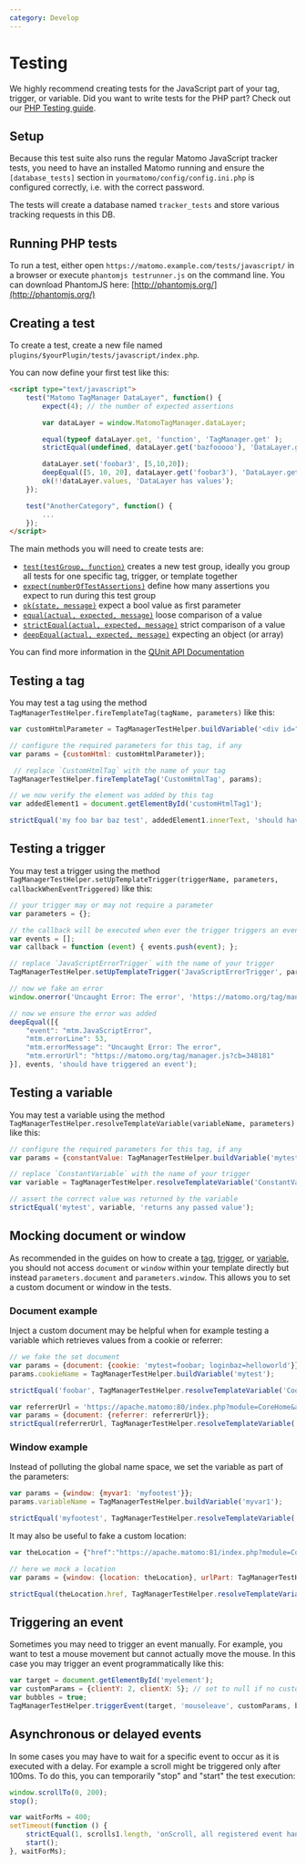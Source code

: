```yaml
---
category: Develop
---
```

# Testing

We highly recommend creating tests for the JavaScript part of your tag, trigger, or variable. Did you want to write tests for the PHP part? Check out our [PHP Testing guide](https://developer.matomo.org/guides/tests-php).

## Setup

Because this test suite also runs the regular Matomo JavaScript tracker tests, you need to have an installed Matomo running
and ensure the `[database_tests]` section in `yourmatomo/config/config.ini.php` is configured correctly, i.e. with the correct password.

The tests will create a database named `tracker_tests` and store various tracking requests in this DB.

## Running PHP tests

To run a test, either open `https://matomo.example.com/tests/javascript/` in a browser or execute `phantomjs testrunner.js` on the command line. You can download PhantomJS here: [http://phantomjs.org/](http://phantomjs.org/)

## Creating a test

To create a test, create a new file named `plugins/$yourPlugin/tests/javascript/index.php`.

You can now define your first test like this:

```html
<script type="text/javascript">
    test("Matomo TagManager DataLayer", function() {
        expect(4); // the number of expected assertions

        var dataLayer = window.MatomoTagManager.dataLayer;

        equal(typeof dataLayer.get, 'function', 'TagManager.get' );
        strictEqual(undefined, dataLayer.get('bazfooooo'), 'DataLayer.get key does not exist' );

        dataLayer.set('foobar3', [5,10,20]);
        deepEqual([5, 10, 20], dataLayer.get('foobar3'), 'DataLayer.get can return object' );
        ok(!!dataLayer.values, 'DataLayer has values');
    });

    test("AnotherCategory", function() {
        ...
    });
</script>
```

The main methods you will need to create tests are:

* [`test(testGroup, function)`](https://api.qunitjs.com/QUnit/test/) creates a new test group, ideally you group all tests for one specific tag, trigger, or template together
* [`expect(numberOfTestAssertions)`](https://api.qunitjs.com/assert/expect/) define how many assertions you expect to run during this test group
* [`ok(state, message)`](https://api.qunitjs.com/assert/ok/) expect a bool value as first parameter
* [`equal(actual, expected, message)`](https://api.qunitjs.com/assert/equal/) loose comparison of a value
* [`strictEqual(actual, expected, message)`](https://api.qunitjs.com/assert/strictEqual/) strict comparison of a value
* [`deepEqual(actual, expected, message)`](https://api.qunitjs.com/assert/deepEqual/) expecting an object (or array)

You can find more information in the [QUnit API Documentation](https://api.qunitjs.com/)

## Testing a tag

You may test a tag using the method `TagManagerTestHelper.fireTemplateTag(tagName, parameters)` like this:

```js
var customHtmlParameter = TagManagerTestHelper.buildVariable('<div id="customHtmlTag1">my foo bar baz test</div>';

// configure the required parameters for this tag, if any
var params = {customHtml: customHtmlParameter)};

 // replace `CustomHtmlTag` with the name of your tag
TagManagerTestHelper.fireTemplateTag('CustomHtmlTag', params);

// we now verify the element was added by this tag
var addedElement1 = document.getElementById('customHtmlTag1');

strictEqual('my foo bar baz test', addedElement1.innerText, 'should have added the element');
```

## Testing a trigger

You may test a trigger using the method `TagManagerTestHelper.setUpTemplateTrigger(triggerName, parameters, callbackWhenEventTriggered)` like this:

```js
// your trigger may or may not require a parameter
var parameters = {};

// the callback will be executed when ever the trigger triggers an event
var events = [];
var callback = function (event) { events.push(event); };

// replace `JavaScriptErrorTrigger` with the name of your trigger
TagManagerTestHelper.setUpTemplateTrigger('JavaScriptErrorTrigger', parameters, callback);

// now we fake an error
window.onerror('Uncaught Error: The error', 'https://matomo.org/tag/manager.js?cb=348181', 53, 19, new Error('The error'));

// now we ensure the error was added
deepEqual([{
    "event": "mtm.JavaScriptError",
    "mtm.errorLine": 53,
    "mtm.errorMessage": "Uncaught Error: The error",
    "mtm.errorUrl": "https://matomo.org/tag/manager.js?cb=348181"
}], events, 'should have triggered an event');
```

## Testing a variable

You may test a variable using the method `TagManagerTestHelper.resolveTemplateVariable(variableName, parameters)` like this:

```js
// configure the required parameters for this tag, if any
var params = {constantValue: TagManagerTestHelper.buildVariable('mytest');

// replace `ConstantVariable` with the name of your trigger
var variable = TagManagerTestHelper.resolveTemplateVariable('ConstantVariable', params});

// assert the correct value was returned by the variable
strictEqual('mytest', variable, 'returns any passed value');

```

## Mocking document or window

As recommended in the guides on how to create a [tag](/guides/tagmanager/custom-tag), [trigger](/guides/tagmanager/custom-trigger), or [variable](/guides/tagmanager/custom-variable),
you should not access `document` or `window` within your template directly but instead `parameters.document` and `parameters.window`. This allows you to set a custom document or window in the tests.

### Document example

Inject a custom document may be helpful when for example testing a variable which retrieves values from a cookie or referrer:

```js
// we fake the set document
var params = {document: {cookie: 'mytest=foobar; loginbaz=helloworld'}};
params.cookieName = TagManagerTestHelper.buildVariable('mytest');

strictEqual('foobar', TagManagerTestHelper.resolveTemplateVariable('CookieVariable', params));
```

```js
var referrerUrl = 'https://apache.matomo:80/index.php?module=CoreHome&action=index&idSite=1&period=day';
var params = {document: {referrer: referrerUrl}};
strictEqual(referrerUrl, TagManagerTestHelper.resolveTemplateVariable('ReferrerUrlVariable', params));
```

### Window example

Instead of polluting the global name space, we set the variable as part of the parameters:

```js
var params = {window: {myvar1: 'myfootest'}};
params.variableName = TagManagerTestHelper.buildVariable('myvar1');

strictEqual('myfootest', TagManagerTestHelper.resolveTemplateVariable('JavaScriptVariable', params));
```

It may also be useful to fake a custom location:

```js
var theLocation = {"href":"https://apache.matomo:81/index.php?module=CoreHome&action=index&idSite=1&period=day#foobarhash","ancestorOrigins":{},"origin":"https://apache.matomo","protocol":"https:","host":"apache.matomo","hostname":"apache.matomo","port":"81","pathname":"/index.php","search":"?module=CoreHome&action=index&idSite=1&period=day","hash":"#foobarhash"};

// here we mock a location
var params = {window: {location: theLocation}, urlPart: TagManagerTestHelper.buildVariable('href')};

strictEqual(theLocation.href, TagManagerTestHelper.resolveTemplateVariable('UrlVariable', params));
```

## Triggering an event

Sometimes you may need to trigger an event manually. For example, you want to test a mouse movement but cannot actually move the mouse. In this case you may trigger an event programmatically like this:

```js
var target = document.getElementById('myelement');
var customParams = {clientY: 2, clientX: 5}; // set to null if no custom params
var bubbles = true;
TagManagerTestHelper.triggerEvent(target, 'mouseleave', customParams, bubbles);
```

## Asynchronous or delayed events

In some cases you may have to wait for a specific event to occur as it is executed with a delay. For example a scroll
might be triggered only after 100ms. To do this, you can temporarily "stop" and "start" the test execution:

```js
window.scrollTo(0, 200);
stop();

var waitForMs = 400;
setTimeout(function () {
    strictEqual(1, scrolls1.length, 'onScroll, all registered event handlers receive events');
    start();
}, waitForMs);
```